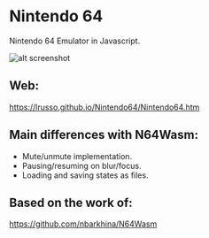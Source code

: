 # Nintendo 64

Nintendo 64 Emulator in Javascript.

![alt screenshot](https://raw.githubusercontent.com/lrusso/Nintendo64/main/Nintendo64.png)

## Web:

https://lrusso.github.io/Nintendo64/Nintendo64.htm

## Main differences with N64Wasm:

* Mute/unmute implementation.
* Pausing/resuming on blur/focus.
* Loading and saving states as files.

## Based on the work of:

https://github.com/nbarkhina/N64Wasm
